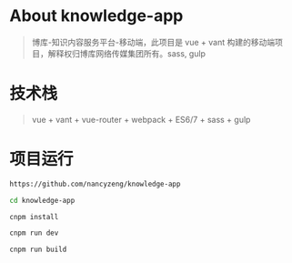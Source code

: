 # About knowledge-app

> 博库-知识内容服务平台-移动端，此项目是 vue + vant 构建的移动端项目，解释权归博库网络传媒集团所有。sass, gulp

# 技术栈

> vue + vant + vue-router + webpack + ES6/7 + sass + gulp

# 项目运行

``` bash
https://github.com/nancyzeng/knowledge-app

cd knowledge-app

cnpm install

cnpm run dev

cnpm run build
```